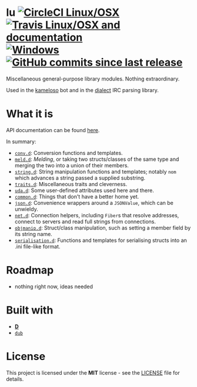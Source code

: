 # lu [![CircleCI Linux/OSX](https://img.shields.io/circleci/project/github/zorael/lu/master.svg?maxAge=3600&logo=circleci)](https://circleci.com/gh/zorael/lu) [![Travis Linux/OSX and documentation](https://img.shields.io/travis/zorael/lu/master.svg?maxAge=3600&logo=travis)](https://travis-ci.org/zorael/lu) [![Windows](https://img.shields.io/appveyor/ci/zorael/lu/master.svg?maxAge=3600&logo=appveyor)](https://ci.appveyor.com/project/zorael/lu) [![GitHub commits since last release](https://img.shields.io/github/commits-since/zorael/lu/v0.1.1.svg?maxAge=3600&logo=github)](https://github.com/zorael/lu/compare/v0.1.1...master)

Miscellaneous general-purpose library modules. Nothing extraordinary.

Used in the [kameloso](https://github.com/zorael/kameloso) bot and in the [dialect](https://github.com/zorael/dialect) IRC parsing library.

# What it is

API documentation can be found [here](https://zorael.github.io/lu).

In summary:

* [`conv.d`](source/lu/conv.d): Conversion functions and templates.
* [`meld.d`](source/lu/meld.d): *Melding*, or taking two structs/classes of the same type and merging the two into a union of their members.
* [`string.d`](source/lu/string.d): String manipulation functions and templates; notably `nom` which advances a string passed a supplied substring.
* [`traits.d`](source/lu/traits.d): Miscellaneous traits and cleverness.
* [`uda.d`](source/lu/uda.d): Some user-defined attributes used here and there.
* [`common.d`](source/lu/common.d): Things that don't have a better home yet.
* [`json.d`](source/lu/json.d): Convenience wrappers around a `JSONValue`, which can be unwieldy.
* [`net.d`](source/lu/net.d): Connection helpers, including `Fiber`s that resolve addresses, connect to servers and read full strings from connections.
* [`objmanip.d`](source/lu/objmanip.d): Struct/class manipulation, such as setting a member field by its string name.
* [`serialisation.d`](source/lu/serialisation.d): Functions and templates for serialising structs into an .ini file-like format.

# Roadmap

* nothing right now, ideas needed

# Built with

* [**D**](https://dlang.org)
* [`dub`](https://code.dlang.org)

# License

This project is licensed under the **MIT** license - see the [LICENSE](LICENSE) file for details.
